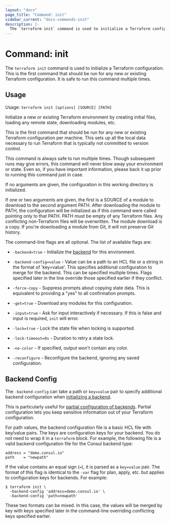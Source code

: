 ```yaml
---
layout: "docs"
page_title: "Command: init"
sidebar_current: "docs-commands-init"
description: |-
  The `terraform init` command is used to initialize a Terraform configuration. This is the first command that should be run for any new or existing Terraform configuration. It is safe to run this command multiple times.
---
```


# Command: init

The `terraform init` command is used to initialize a Terraform configuration.
This is the first command that should be run for any new or existing
Terraform configuration. It is safe to run this command multiple times.

## Usage

Usage: `terraform init [options] [SOURCE] [PATH]`

Initialize a new or existing Terraform environment by creating
initial files, loading any remote state, downloading modules, etc.

This is the first command that should be run for any new or existing
Terraform configuration per machine. This sets up all the local data
necessary to run Terraform that is typically not committed to version
control.

This command is always safe to run multiple times. Though subsequent runs
may give errors, this command will never blow away your environment or state.
Even so, if you have important information, please back it up prior to
running this command just in case.

If no arguments are given, the configuration in this working directory
is initialized.

If one or two arguments are given, the first is a SOURCE of a module to
download to the second argument PATH. After downloading the module to PATH,
the configuration will be initialized as if this command were called pointing
only to that PATH. PATH must be empty of any Terraform files. Any
conflicting non-Terraform files will be overwritten. The module download
is a copy. If you're downloading a module from Git, it will not preserve
Git history.

The command-line flags are all optional. The list of available flags are:

* `-backend=true` - Initialize the [backend](docs/backends) for this environment.

* `-backend-config=value` - Value can be a path to an HCL file or a string
  in the format of 'key=value'. This specifies additional configuration to merge
  for the backend. This can be specified multiple times. Flags specified
  later in the line override those specified earlier if they conflict.

* `-force-copy` -  Suppress prompts about copying state data. This is equivalent
  to providing a "yes" to all confirmation prompts.

* `-get=true` - Download any modules for this configuration.

* `-input=true` - Ask for input interactively if necessary. If this is false
  and input is required, `init` will error.

* `-lock=true` - Lock the state file when locking is supported.

* `-lock-timeout=0s` - Duration to retry a state lock.

* `-no-color` - If specified, output won't contain any color.

* `-reconfigure` - Reconfigure the backend, ignoring any saved configuration.

## Backend Config

The `-backend-config` can take a path or `key=value` pair to specify additional
backend configuration when [initializing a backend](docs/backends/init.html).

This is particularly useful for
[partial configuration of backends](docs/backends/config.html). Partial
configuration lets you keep sensitive information out of your Terraform
configuration.

For path values, the backend configuration file is a basic HCL file with key/value pairs.
The keys are configuration keys for your backend. You do not need to wrap it
in a `terraform` block. For example, the following file is a valid backend
configuration file for the Consul backend type:

```hcl
address = "demo.consul.io"
path    = "newpath"
```

If the value contains an equal sign (`=`), it is parsed as a `key=value` pair.
The format of this flag is identical to the `-var` flag for plan, apply,
etc. but applies to configuration keys for backends. For example:

```shell
$ terraform init \
  -backend-config 'address=demo.consul.io' \
  -backend-config 'path=newpath'
```

These two formats can be mixed. In this case, the values will be merged by
key with keys specified later in the command-line overriding conflicting
keys specified earlier.
